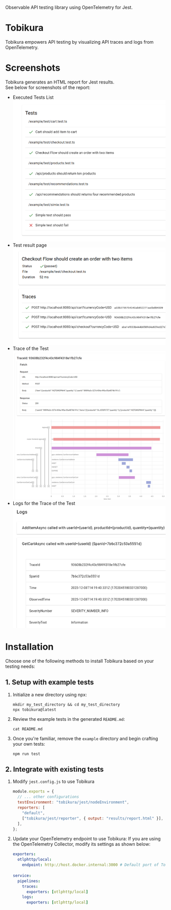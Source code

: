 Observable API testing library using OpenTelemetry for Jest.

# Tobikura

Tobikura empowers API testing by visualizing API traces and logs from OpenTelemetry.

# Screenshots

Tobikura generates an HTML report for Jest results.  
See below for screenshots of the report:

* Executed Tests List  
    ![Screenshot of Tobikura's test list](./docs/img/readme-test-list.png)
* Test result page  
    ![Screenshot of Tobikura's test results](./docs/img/readme-test-detail.png)
* Trace of the Test  
    ![Screenshot of Tobikura's log detail](./docs/img/readme-trace-detail-trace.png)
* Logs for the Trace of the Test  
    ![Screenshot of Tobikura's log detail](./docs/img/readme-trace-detail-log.png)


# Installation

Choose one of the following methods to install Tobikura based on your testing needs:

## 1. Setup with example tests

1. Initialize a new directory using npx:
    ```
    mkdir my_test_directory && cd my_test_directory
    npx tobikura@latest
    ```
2. Review the example tests in the generated `README.md`:
    ```
    cat README.md
    ```
3. Once you're familiar, remove the `example` directory and begin crafting your own tests:
    ```
    npm run test
    ```

## 2. Integrate with existing tests

1. Modify `jest.config.js` to use Tobikura
    ```js
    module.exports = {
      // ... other configurations
      testEnvironment: "tobikura/jest/nodeEnvironment",
      reporters: [
        "default",
        ["tobikura/jest/reporter", { output: "results/report.html" }],
      ],
    };
    ```
2. Update your OpenTelemetry endpoint to use Tobikura:
    If you are using the OpenTelemetry Collector, modify its settings as shown below:
    ```yml
    exporters:
      otlphttp/local:
        endpoint: http://host.docker.internal:3000 # Default port of Tobikura's server
    
    service:
      pipelines:
        traces:
          exporters: [otlphttp/local]
        logs:
          exporters: [otlphttp/local]
    ```

